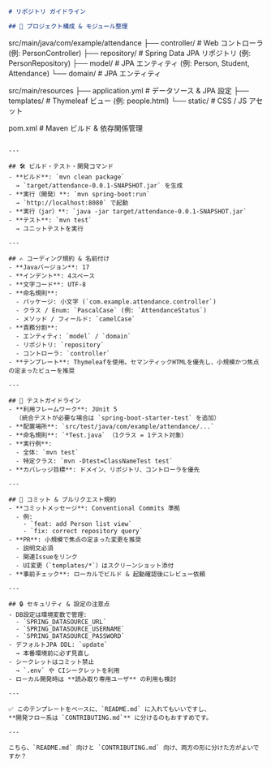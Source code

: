 ```markdown
# リポジトリ ガイドライン

## 📂 プロジェクト構成 & モジュール整理
```

src/main/java/com/example/attendance
├── controller/ # Web コントローラ (例: PersonController)
├── repository/ # Spring Data JPA リポジトリ (例: PersonRepository)
├── model/ # JPA エンティティ (例: Person, Student, Attendance)
└── domain/ # JPA エンティティ

src/main/resources
├── application.yml # データソース & JPA 設定
├── templates/ # Thymeleaf ビュー (例: people.html)
└── static/ # CSS / JS アセット

pom.xml # Maven ビルド & 依存関係管理

```

---

## 🛠️ ビルド・テスト・開発コマンド
- **ビルド**: `mvn clean package`
  → `target/attendance-0.0.1-SNAPSHOT.jar` を生成
- **実行（開発）**: `mvn spring-boot:run`
  → `http://localhost:8080` で起動
- **実行（jar）**: `java -jar target/attendance-0.0.1-SNAPSHOT.jar`
- **テスト**: `mvn test`
  → ユニットテストを実行

---

## ✍️ コーディング規約 & 名前付け
- **Javaバージョン**: 17
- **インデント**: 4スペース
- **文字コード**: UTF-8
- **命名規則**:
  - パッケージ: 小文字 (`com.example.attendance.controller`)
  - クラス / Enum: `PascalCase` (例: `AttendanceStatus`)
  - メソッド / フィールド: `camelCase`
- **責務分割**:
  - エンティティ: `model` / `domain`
  - リポジトリ: `repository`
  - コントローラ: `controller`
- **テンプレート**: Thymeleafを使用。セマンティックHTMLを優先し、小規模かつ焦点の定まったビューを推奨

---

## 🧪 テストガイドライン
- **利用フレームワーク**: JUnit 5
  （統合テストが必要な場合は `spring-boot-starter-test` を追加）
- **配置場所**: `src/test/java/com/example/attendance/...`
- **命名規則**: `*Test.java` （1クラス = 1テスト対象）
- **実行例**:
  - 全体: `mvn test`
  - 特定クラス: `mvn -Dtest=ClassNameTest test`
- **カバレッジ目標**: ドメイン、リポジトリ、コントローラを優先

---

## 🔀 コミット & プルリクエスト規約
- **コミットメッセージ**: Conventional Commits 準拠
  - 例:
    - `feat: add Person list view`
    - `fix: correct repository query`
- **PR**: 小規模で焦点の定まった変更を推奨
  - 説明文必須
  - 関連Issueをリンク
  - UI変更（`templates/*`）はスクリーンショット添付
- **事前チェック**: ローカルでビルド & 起動確認後にレビュー依頼

---

## 🔒 セキュリティ & 設定の注意点
- DB設定は環境変数で管理:
  - `SPRING_DATASOURCE_URL`
  - `SPRING_DATASOURCE_USERNAME`
  - `SPRING_DATASOURCE_PASSWORD`
- デフォルトJPA DDL: `update`
  → 本番環境前に必ず見直し
- シークレットはコミット禁止
  → `.env` や CIシークレットを利用
- ローカル開発時は **読み取り専用ユーザ** の利用も検討

---

✅ このテンプレートをベースに、`README.md` に入れてもいいですし、
**開発フロー系は `CONTRIBUTING.md`** に分けるのもおすすめです。

---

こちら、`README.md` 向けと `CONTRIBUTING.md` 向け、両方の形に分けた方がよいですか？
```
